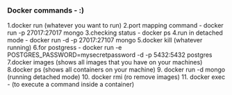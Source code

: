 
### Docker commands - :)

1.docker run (whatever you want to run)
2.port mapping command - docker run -p 27017:27017 mongo
3.checking status - docker ps
4.run in detached mode - docker run -d -p 27017:27107 mongo
5.docker kill (whatever running)
6.for postgress - docker run -e POSTGRES_PASSWORD=mysecretpassword -d -p 5432:5432 postgres
7.docker images (shows all images that you have on your machines)
8.docker ps (shows all containers on your machine)
9. docker run -d mongo (running detached mode)
10. docker rmi (ro remove images)
11. docker exec - (to execute a command inside a container)
